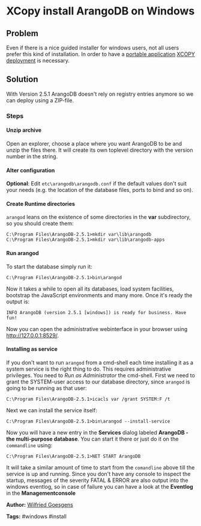 # XCopy install ArangoDB on Windows

## Problem
Even if there is a nice guided installer for windows users, not all users prefer this kind of installation. In order to have a [portable application](http://en.wikipedia.org/wiki/Portable_application) [XCOPY deployment](http://en.wikipedia.org/wiki/XCOPY_deployment) is necessary.

## Solution
With Version 2.5.1 ArangoDB doesn't rely on registry entries anymore so we can deploy using a ZIP-file.

### Steps

#### Unzip archive
Open an explorer, choose a place where you want ArangoDB to be and unzip the files there. It will create its own toplevel directory with the version number in the string.

#### Alter configuration
**Optional**: Edit `etc\arangodb\arangodb.conf` if the default values don't suit your needs (e.g. the location of the database files, ports to bind and so on).

#### Create Runtime directories
`arangod` leans on the existence of some directories in the **var** subdirectory, so you should create them:

```
C:\Program Files\ArangoDB-2.5.1>mkdir var\lib\arangodb
C:\Program Files\ArangoDB-2.5.1>mkdir var\lib\arangodb-apps
```

#### Run arangod
To start the database simply run it:

```
C:\Program Files\ArangoDB-2.5.1>bin\arangod
```

Now it takes a while to open all its databases, load system facilities, bootstrap the JavaScript environments and many more. Once it's ready the output is:

```
INFO ArangoDB (version 2.5.1 [windows]) is ready for business. Have fun!
```

Now you can open the administrative webinterface in your browser using http://127.0.0.1:8529/.

#### Installing as service
If you don't want to run `arangod` from a cmd-shell each time installing it as a system service is the right thing to do.
This requires administrative privileges. You need to *Run as Administrator* the cmd-shell.
First we need to grant the SYSTEM-user access to our database directory, since `arangod` is going to be running as that user:

```
C:\Program Files\ArangoDB-2.5.1>icacls var /grant SYSTEM:F /t
```

Next we can install the service itself:

```
C:\Program Files\ArangoDB-2.5.1>bin\arangod --install-service
```

Now you will have a new entry in the **Services** dialog labeled **ArangoDB - the multi-purpose database**. You can start it there or just do it on the `commandline` using:

```
C:\Program Files\ArangoDB-2.5.1>NET START ArangoDB
```

It will take a similar amount of time to start from the `comandline` above till the service is up and running.
Since you don't have any console to inspect the startup, messages of the severity FATAL & ERROR are also output into the windows eventlog, so in case of failure you can have a look at the **Eventlog** in the **Managementconsole**

**Author:** [Wilfried Goesgens](https://github.com/dothebart)

**Tags:** #windows #install
